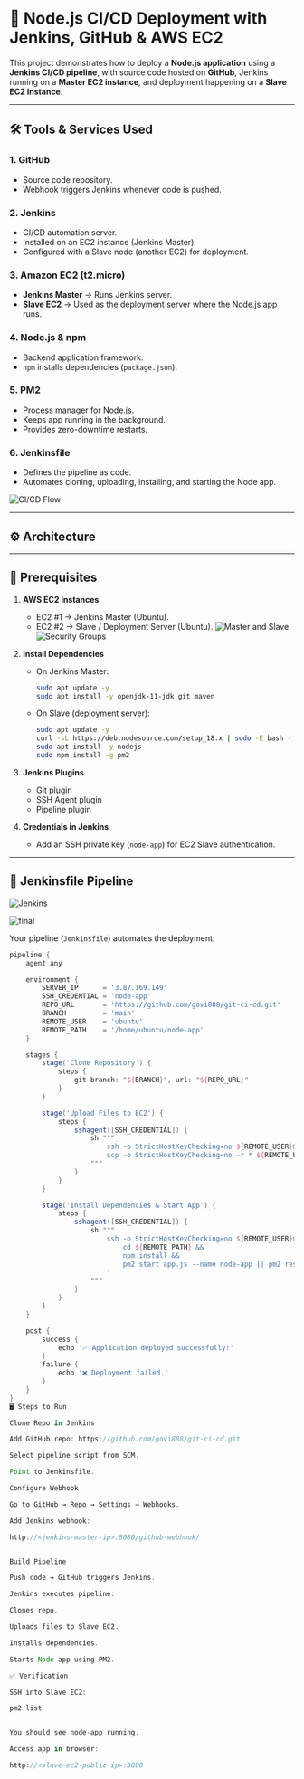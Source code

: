 # 🚀 Node.js CI/CD Deployment with Jenkins, GitHub & AWS EC2

This project demonstrates how to deploy a **Node.js application** using a **Jenkins CI/CD pipeline**, with source code hosted on **GitHub**, Jenkins running on a **Master EC2 instance**, and deployment happening on a **Slave EC2 instance**.

---

## 🛠 Tools & Services Used

### 1. **GitHub**
- Source code repository.
- Webhook triggers Jenkins whenever code is pushed.

### 2. **Jenkins**
- CI/CD automation server.
- Installed on an EC2 instance (Jenkins Master).
- Configured with a Slave node (another EC2) for deployment.

### 3. **Amazon EC2 (t2.micro)**
- **Jenkins Master** → Runs Jenkins server.
- **Slave EC2** → Used as the deployment server where the Node.js app runs.

### 4. **Node.js & npm**
- Backend application framework.
- `npm` installs dependencies (`package.json`).

### 5. **PM2**
- Process manager for Node.js.
- Keeps app running in the background.
- Provides zero-downtime restarts.

### 6. **Jenkinsfile**
- Defines the pipeline as code.
- Automates cloning, uploading, installing, and starting the Node app.


![CI/CD Flow](./images/pic1.png)


---

## ⚙️ Architecture

---

## 📌 Prerequisites

1. **AWS EC2 Instances**
   - EC2 #1 → Jenkins Master (Ubuntu).
   - EC2 #2 → Slave / Deployment Server (Ubuntu).
   ![Master and Slave](./images/runningins.png)
   ![Security Groups](./images/sg.png)

2. **Install Dependencies**
   - On Jenkins Master:
     ```bash
     sudo apt update -y
     sudo apt install -y openjdk-11-jdk git maven
     ```
   - On Slave (deployment server):
     ```bash
     sudo apt update -y
     curl -sL https://deb.nodesource.com/setup_18.x | sudo -E bash -
     sudo apt install -y nodejs
     sudo npm install -g pm2
     ```

3. **Jenkins Plugins**
   - Git plugin
   - SSH Agent plugin
   - Pipeline plugin

4. **Credentials in Jenkins**
   - Add an SSH private key (`node-app`) for EC2 Slave authentication.

---

## 🚀 Jenkinsfile Pipeline
![Jenkins](./images/jenkins.png)



![final](./images/final.png)

Your pipeline (`Jenkinsfile`) automates the deployment:

```groovy
pipeline {
    agent any

    environment {
        SERVER_IP      = '3.87.169.149'
        SSH_CREDENTIAL = 'node-app'
        REPO_URL       = 'https://github.com/govi888/git-ci-cd.git'
        BRANCH         = 'main'
        REMOTE_USER    = 'ubuntu'
        REMOTE_PATH    = '/home/ubuntu/node-app'
    }

    stages {
        stage('Clone Repository') {
            steps {
                git branch: "${BRANCH}", url: "${REPO_URL}"
            }
        }

        stage('Upload Files to EC2') {
            steps {
                sshagent([SSH_CREDENTIAL]) {
                    sh """
                        ssh -o StrictHostKeyChecking=no ${REMOTE_USER}@${SERVER_IP} 'mkdir -p ${REMOTE_PATH}'
                        scp -o StrictHostKeyChecking=no -r * ${REMOTE_USER}@${SERVER_IP}:${REMOTE_PATH}/
                    """
                }
            }
        }

        stage('Install Dependencies & Start App') {
            steps {
                sshagent([SSH_CREDENTIAL]) {
                    sh """
                        ssh -o StrictHostKeyChecking=no ${REMOTE_USER}@${SERVER_IP} '
                            cd ${REMOTE_PATH} &&
                            npm install &&
                            pm2 start app.js --name node-app || pm2 restart node-app
                        '
                    """
                }
            }
        }
    }

    post {
        success {
            echo '✅ Application deployed successfully!'
        }
        failure {
            echo '❌ Deployment failed.'
        }
    }
}
🖥 Steps to Run

Clone Repo in Jenkins

Add GitHub repo: https://github.com/govi888/git-ci-cd.git

Select pipeline script from SCM.

Point to Jenkinsfile.

Configure Webhook

Go to GitHub → Repo → Settings → Webhooks.

Add Jenkins webhook:

http://<jenkins-master-ip>:8080/github-webhook/


Build Pipeline

Push code → GitHub triggers Jenkins.

Jenkins executes pipeline:

Clones repo.

Uploads files to Slave EC2.

Installs dependencies.

Starts Node app using PM2.

✅ Verification

SSH into Slave EC2:

pm2 list


You should see node-app running.

Access app in browser:

http://<slave-ec2-public-ip>:3000




